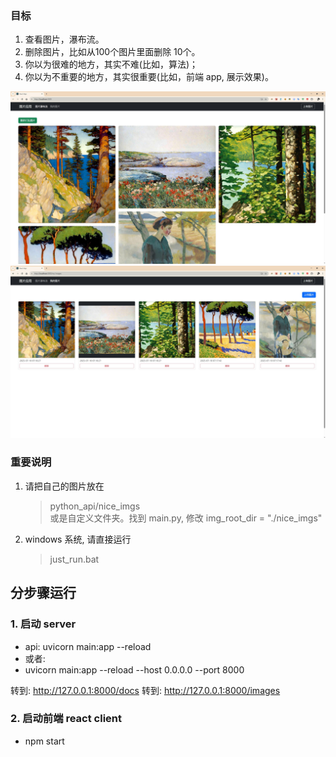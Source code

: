 
### 目标

1. 查看图片，瀑布流。
2. 删除图片，比如从100个图片里面删除 10个。
3. 你以为很难的地方，其实不难(比如，算法)； 
4. 你以为不重要的地方，其实很重要(比如，前端 app, 展示效果)。

![image1](效果图/a1.jpg)
![image2](效果图/a2.jpg)


### 重要说明

1. 请把自己的图片放在
    > python_api/nice_imgs  
    > 或是自定义文件夹。找到 main.py, 修改 img_root_dir = "./nice_imgs"

2. windows 系统, 请直接运行
    > just_run.bat


## 分步骤运行

### 1. 启动 server
- api:   uvicorn main:app --reload
- 或者:   
- uvicorn main:app  --reload --host 0.0.0.0 --port 8000

转到:   http://127.0.0.1:8000/docs
转到:   http://127.0.0.1:8000/images

### 2. 启动前端 react client
- npm start 
